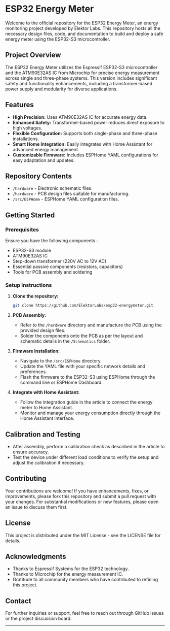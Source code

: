 # ESP32 Energy Meter

Welcome to the official repository for the ESP32 Energy Meter, an energy monitoring project developed by Elektor Labs. This repository hosts all the necessary design files, code, and documentation to build and deploy a safe energy meter using the ESP32-S3 microcontroller.

## Project Overview

The ESP32 Energy Meter utilizes the Espressif ESP32-S3 microcontroller and the ATM90E32AS IC from Microchip for precise energy measurement across single and three-phase systems. This version includes significant safety and functionality enhancements, including a transformer-based power supply and modularity for diverse applications.

## Features

- **High Precision:** Uses ATM90E32AS IC for accurate energy data.
- **Enhanced Safety:** Transformer-based power reduces direct exposure to high voltages.
- **Flexible Configuration:** Supports both single-phase and three-phase installations.
- **Smart Home Integration:** Easily integrates with Home Assistant for advanced energy management.
- **Customizable Firmware:** Includes ESPHome YAML configurations for easy adaptation and updates.

## Repository Contents

- `/hardware` - Electronic schematic files.
- `/hardware` - PCB design files suitable for manufacturing.
- `/src/ESPHome` - ESPHome YAML configuration files.

## Getting Started

### Prerequisites

Ensure you have the following components :
- ESP32-S3 module
- ATM90E32AS IC
- Step-down transformer (220V AC to 12V AC)
- Essential passive components (resistors, capacitors)
- Tools for PCB assembly and soldering

### Setup Instructions

1. **Clone the repository:**
   ```bash
   git clone https://github.com/ElektorLabs/esp32-energymeter.git
   ```
2. **PCB Assembly:**
   - Refer to the `/hardware` directory and manufacture the PCB using the provided design files.
   - Solder the components onto the PCB as per the layout and schematic details in the `/Schematics` folder.

3. **Firmware Installation:**
   - Navigate to the `/src/ESPHome` directory.
   - Update the YAML file with your specific network details and preferences.
   - Flash the firmware to the ESP32-S3 using ESPHome through the command line or ESPHome Dashboard.

4. **Integrate with Home Assistant:**
   - Follow the integration guide in the article to connect the energy meter to Home Assistant.
   - Monitor and manage your energy consumption directly through the Home Assistant interface.

## Calibration and Testing

- After assembly, perform a calibration check as described in the article to ensure accuracy.
- Test the device under different load conditions to verify the setup and adjust the calibration if necessary.

## Contributing

Your contributions are welcome! If you have enhancements, fixes, or improvements, please fork this repository and submit a pull request with your changes. For substantial modifications or new features, please open an issue to discuss them first.

## License

This project is distributed under the MIT License - see the LICENSE file for details.

## Acknowledgments

- Thanks to Espressif Systems for the ESP32 technology.
- Thanks to Microchip for the energy measurement IC.
- Gratitude to all community members who have contributed to refining this project.

## Contact

For further inquiries or support, feel free to reach out through GitHub issues or the project discussion board.

---
